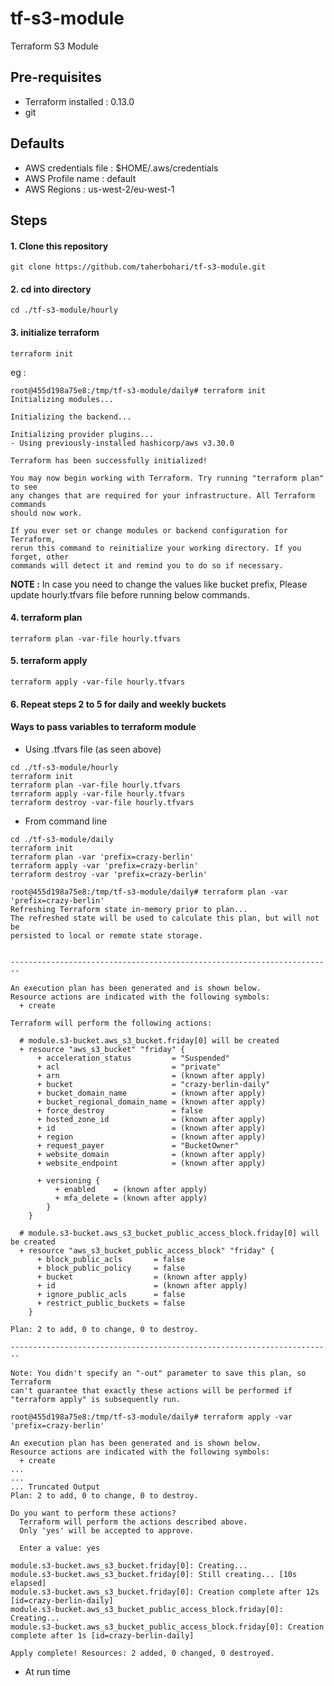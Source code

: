 # tf-s3-module
Terraform S3 Module 

## Pre-requisites
- Terraform installed : 0.13.0
- git

## Defaults
- AWS credentials file : $HOME/.aws/credentials
- AWS Profile name : default
- AWS Regions : us-west-2/eu-west-1

## Steps
#### 1. Clone this repository
```
git clone https://github.com/taherbohari/tf-s3-module.git
```
#### 2. cd into directory
```
cd ./tf-s3-module/hourly
```
#### 3. initialize terraform
```
terraform init
```
eg :
```
root@455d198a75e8:/tmp/tf-s3-module/daily# terraform init
Initializing modules...

Initializing the backend...

Initializing provider plugins...
- Using previously-installed hashicorp/aws v3.30.0

Terraform has been successfully initialized!

You may now begin working with Terraform. Try running "terraform plan" to see
any changes that are required for your infrastructure. All Terraform commands
should now work.

If you ever set or change modules or backend configuration for Terraform,
rerun this command to reinitialize your working directory. If you forget, other
commands will detect it and remind you to do so if necessary.
```
**NOTE :** In case you need to change the values like bucket prefix, Please update hourly.tfvars file before running below commands.
#### 4. terraform plan
```
terraform plan -var-file hourly.tfvars
```
#### 5. terraform apply
```
terraform apply -var-file hourly.tfvars
```
#### 6. Repeat steps 2 to 5 for daily and weekly buckets
#### Ways to pass variables to terraform module
- Using .tfvars file (as seen above)
```
cd ./tf-s3-module/hourly
terraform init
terraform plan -var-file hourly.tfvars
terraform apply -var-file hourly.tfvars
terraform destroy -var-file hourly.tfvars
```
- From command line
```
cd ./tf-s3-module/daily
terraform init
terraform plan -var 'prefix=crazy-berlin'
terraform apply -var 'prefix=crazy-berlin'
terraform destroy -var 'prefix=crazy-berlin'
```
```
root@455d198a75e8:/tmp/tf-s3-module/daily# terraform plan -var 'prefix=crazy-berlin'
Refreshing Terraform state in-memory prior to plan...
The refreshed state will be used to calculate this plan, but will not be
persisted to local or remote state storage.


------------------------------------------------------------------------

An execution plan has been generated and is shown below.
Resource actions are indicated with the following symbols:
  + create

Terraform will perform the following actions:

  # module.s3-bucket.aws_s3_bucket.friday[0] will be created
  + resource "aws_s3_bucket" "friday" {
      + acceleration_status         = "Suspended"
      + acl                         = "private"
      + arn                         = (known after apply)
      + bucket                      = "crazy-berlin-daily"
      + bucket_domain_name          = (known after apply)
      + bucket_regional_domain_name = (known after apply)
      + force_destroy               = false
      + hosted_zone_id              = (known after apply)
      + id                          = (known after apply)
      + region                      = (known after apply)
      + request_payer               = "BucketOwner"
      + website_domain              = (known after apply)
      + website_endpoint            = (known after apply)

      + versioning {
          + enabled    = (known after apply)
          + mfa_delete = (known after apply)
        }
    }

  # module.s3-bucket.aws_s3_bucket_public_access_block.friday[0] will be created
  + resource "aws_s3_bucket_public_access_block" "friday" {
      + block_public_acls       = false
      + block_public_policy     = false
      + bucket                  = (known after apply)
      + id                      = (known after apply)
      + ignore_public_acls      = false
      + restrict_public_buckets = false
    }

Plan: 2 to add, 0 to change, 0 to destroy.

------------------------------------------------------------------------

Note: You didn't specify an "-out" parameter to save this plan, so Terraform
can't guarantee that exactly these actions will be performed if
"terraform apply" is subsequently run.
```
```
root@455d198a75e8:/tmp/tf-s3-module/daily# terraform apply -var 'prefix=crazy-berlin'

An execution plan has been generated and is shown below.
Resource actions are indicated with the following symbols:
  + create
...
...
... Truncated Output
Plan: 2 to add, 0 to change, 0 to destroy.

Do you want to perform these actions?
  Terraform will perform the actions described above.
  Only 'yes' will be accepted to approve.

  Enter a value: yes

module.s3-bucket.aws_s3_bucket.friday[0]: Creating...
module.s3-bucket.aws_s3_bucket.friday[0]: Still creating... [10s elapsed]
module.s3-bucket.aws_s3_bucket.friday[0]: Creation complete after 12s [id=crazy-berlin-daily]
module.s3-bucket.aws_s3_bucket_public_access_block.friday[0]: Creating...
module.s3-bucket.aws_s3_bucket_public_access_block.friday[0]: Creation complete after 1s [id=crazy-berlin-daily]

Apply complete! Resources: 2 added, 0 changed, 0 destroyed.
```
- At run time
